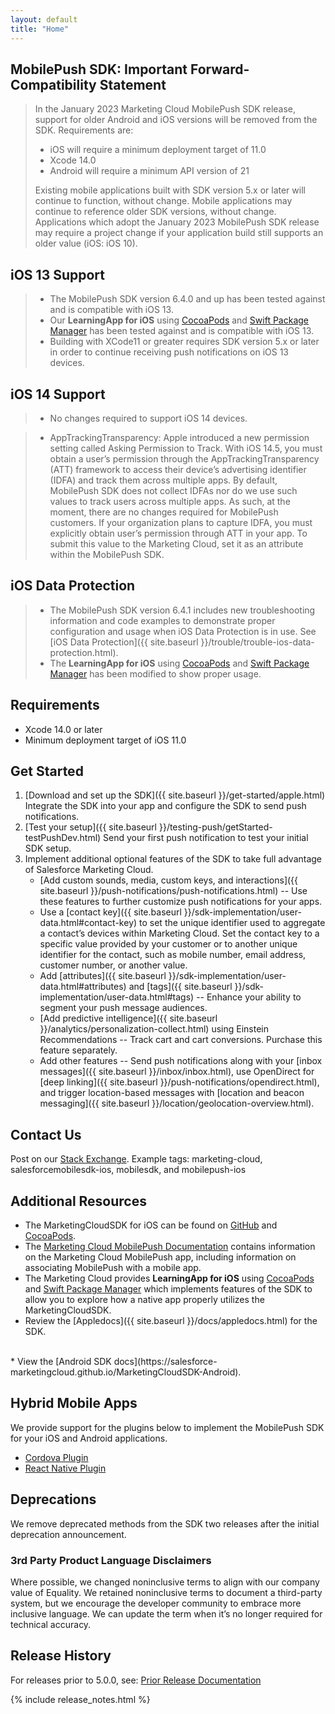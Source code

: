 ```yaml
---
layout: default
title: "Home"
---
```


## MobilePush SDK: Important Forward-Compatibility Statement

> In the January 2023 Marketing Cloud MobilePush SDK release, support for older Android and iOS versions will be removed from the SDK. Requirements are:
> - iOS will require a minimum deployment target of 11.0
> - Xcode 14.0
> - Android will require a minimum API version of 21
>
> Existing mobile applications built with SDK version 5.x or later will continue to function, without change. Mobile applications may continue to reference older SDK versions, without change. Applications which adopt the January 2023 MobilePush SDK release may require a project change if your application build still supports an older value (iOS: iOS 10).

## iOS 13 Support

> - The MobilePush SDK version 6.4.0 and up has been tested against and is compatible with iOS 13.
> - Our  **LearningApp for iOS** using [CocoaPods](https://github.com/salesforce-marketingcloud/MarketingCloudSDK-iOS/tree/master/LearningApp) and [Swift Package Manager](https://github.com/salesforce-marketingcloud/MarketingCloudSDK-iOS/tree/spm/examples/LearningApp) has been tested against and is compatible with iOS 13.
> - Building with XCode11 or greater requires SDK version 5.x or later in order to continue receiving push notifications on iOS 13 devices.

## iOS 14 Support

> - No changes required to support iOS 14 devices.

> - AppTrackingTransparency: Apple introduced a new permission setting called Asking Permission to Track. With iOS 14.5, you must obtain a user’s permission through the AppTrackingTransparency (ATT) framework to access their device’s advertising identifier (IDFA) and track them across multiple apps. By default, MobilePush SDK does not collect IDFAs nor do we use such values to track users across multiple apps. As such, at the moment, there are no changes required for MobilePush customers. If your organization plans to capture IDFA, you must explicitly obtain user’s permission through ATT in your app. To submit this value to the Marketing Cloud, set it as an attribute within the MobilePush SDK.

## iOS Data Protection
> - The MobilePush SDK version 6.4.1 includes new troubleshooting information and code examples to demonstrate proper configuration and usage when iOS Data Protection is in use. See [iOS Data Protection]({{ site.baseurl }}/trouble/trouble-ios-data-protection.html).
> - The  **LearningApp for iOS** using [CocoaPods](https://github.com/salesforce-marketingcloud/MarketingCloudSDK-iOS/tree/master/LearningApp) and [Swift Package Manager](https://github.com/salesforce-marketingcloud/MarketingCloudSDK-iOS/tree/spm/examples/LearningApp) has been modified to show proper usage.

## Requirements

* Xcode 14.0 or later
* Minimum deployment target of iOS 11.0

## Get Started

1. [Download and set up the SDK]({{ site.baseurl }}/get-started/apple.html)
Integrate the SDK into your app and configure the SDK to send push notifications.
1. [Test your setup]({{ site.baseurl }}/testing-push/getStarted-testPushDev.html)
Send your first push notification to test your initial SDK setup.
1. Implement additional optional features of the SDK to take full advantage of Salesforce Marketing Cloud.
    * [Add custom sounds, media, custom keys, and interactions]({{ site.baseurl }}/push-notifications/push-notifications.html) -- Use these features to further customize push notifications for your apps.
    * Use a [contact key]({{ site.baseurl }}/sdk-implementation/user-data.html#contact-key) to set the unique identifier used to aggregate a contact’s devices within Marketing Cloud. Set the contact key to a specific value provided by your customer or to another unique identifier for the contact, such as mobile number, email address, customer number, or another value.
    * Add [attributes]({{ site.baseurl }}/sdk-implementation/user-data.html#attributes) and [tags]({{ site.baseurl }}/sdk-implementation/user-data.html#tags) -- Enhance your ability to segment your push message audiences.
    * [Add predictive intelligence]({{ site.baseurl }}/analytics/personalization-collect.html) using Einstein Recommendations -- Track cart and cart conversions. Purchase this feature separately.
    * Add other features -- Send push notifications along with your [inbox messages]({{ site.baseurl }}/inbox/inbox.html), use OpenDirect for [deep linking]({{ site.baseurl }}/push-notifications/opendirect.html), and trigger location-based messages with [location and beacon messaging]({{ site.baseurl }}/location/geolocation-overview.html).

## Contact Us

Post on our [Stack Exchange](https://salesforce.stackexchange.com/tags). Example tags: marketing-cloud, salesforcemobilesdk-ios, mobilesdk, and mobilepush-ios

## Additional Resources

* The MarketingCloudSDK for iOS can be found on [GitHub](https://github.com/salesforce-marketingcloud/MarketingCloudSDK-iOS) and [CocoaPods](https://cocoapods.org/pods/MarketingCloudSDK).
* The <a href="https://help.salesforce.com/articleView?id=mc_mp_mobilepush.htm&type=5">Marketing Cloud MobilePush Documentation</a> contains information on the Marketing Cloud MobilePush app, including information on associating MobilePush with a mobile app.
* The Marketing Cloud provides **LearningApp for iOS** using [CocoaPods](https://github.com/salesforce-marketingcloud/MarketingCloudSDK-iOS/tree/master/LearningApp) and [Swift Package Manager](https://github.com/salesforce-marketingcloud/MarketingCloudSDK-iOS/tree/spm/examples/LearningApp) which implements features of the SDK to allow you to explore how a native app properly utilizes the MarketingCloudSDK.   
* Review the [Appledocs]({{ site.baseurl }}/docs/appledocs.html) for the SDK.
<br/>
* View the [Android SDK docs](https://salesforce-marketingcloud.github.io/MarketingCloudSDK-Android).

## Hybrid Mobile Apps

We provide support for the plugins below to implement the MobilePush SDK for your iOS and Android applications.

* [Cordova Plugin](https://www.npmjs.com/package/cordova-plugin-marketingcloudsdk)
* [React Native Plugin](https://www.npmjs.com/package/react-native-marketingcloudsdk)

## Deprecations

We remove deprecated methods from the SDK two releases after the initial deprecation announcement.

### 3rd Party Product Language Disclaimers
Where possible, we changed noninclusive terms to align with our company value of Equality. We retained noninclusive terms to document a third-party system, but we encourage the developer community to embrace more inclusive language. We can update the term when it’s no longer required for technical accuracy.

## Release History

For releases prior to 5.0.0, see: <a href="http://salesforce-marketingcloud.github.io/JB4A-SDK-iOS/">Prior Release Documentation</a>

{% include release_notes.html %}
